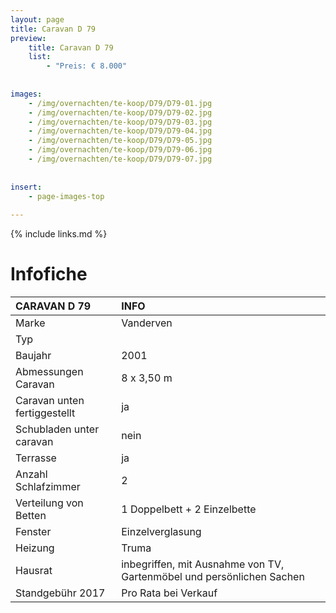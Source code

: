 ```yaml
---
layout: page
title: Caravan D 79
preview: 
    title: Caravan D 79
    list:
        - "Preis: € 8.000"
        
        
images:
    - /img/overnachten/te-koop/D79/D79-01.jpg
    - /img/overnachten/te-koop/D79/D79-02.jpg
    - /img/overnachten/te-koop/D79/D79-03.jpg
    - /img/overnachten/te-koop/D79/D79-04.jpg
    - /img/overnachten/te-koop/D79/D79-05.jpg
    - /img/overnachten/te-koop/D79/D79-06.jpg
    - /img/overnachten/te-koop/D79/D79-07.jpg
    
    
insert:
    - page-images-top
    
---
```


{% include links.md %}



# Infofiche 

CARAVAN D 79                | INFO        | 
:---------------------------|:------------|
Marke                       |Vanderven
Typ                         |
Baujahr                     |2001
Abmessungen Caravan         |8 x 3,50 m
Caravan unten fertiggestellt|ja
Schubladen unter caravan    |nein
Terrasse                    |ja
Anzahl Schlafzimmer         |2
Verteilung von Betten       |1 Doppelbett + 2 Einzelbette
Fenster                     |Einzelverglasung
Heizung                     |Truma
Hausrat                     |inbegriffen, mit Ausnahme von TV, Gartenmöbel und persönlichen Sachen
Standgebühr 2017            |Pro Rata bei Verkauf